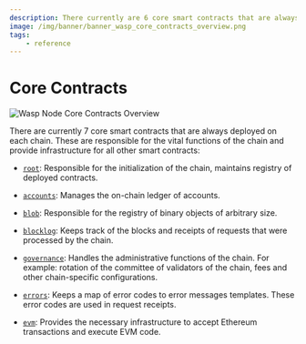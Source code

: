 ```yaml
---
description: There currently are 6 core smart contracts that are always deployed on each  chain, root, _default, accounts, blob, blocklog, and governance.
image: /img/banner/banner_wasp_core_contracts_overview.png
tags:
    - reference
---
```


# Core Contracts

![Wasp Node Core Contracts Overview](/img/banner/banner_wasp_core_contracts_overview.png)

There are currently 7 core smart contracts that are always deployed on each
chain. These are responsible for the vital functions of the chain and
provide infrastructure for all other smart contracts:

- [`root`](../../../references/iota-evm/core-contracts/root.md): Responsible for the initialization of the chain, maintains registry of deployed contracts.

- [`accounts`](../../../references/iota-evm/core-contracts/accounts.md): Manages the on-chain ledger of accounts.

- [`blob`](../../../references/iota-evm/core-contracts/blob.md): Responsible for the registry of binary objects of arbitrary size.

- [`blocklog`](../../../references/iota-evm/core-contracts/blocklog.md): Keeps track of the blocks and receipts of requests that were processed by the chain.

- [`governance`](../../../references/iota-evm/core-contracts/governance.md): Handles the administrative functions of the chain. For example: rotation of the committee of validators of the chain, fees and other chain-specific configurations.

- [`errors`](../../../references/iota-evm/core-contracts/errors.md): Keeps a map of error codes to error messages templates. These error codes are used in request receipts.

- [`evm`](../../../references/iota-evm/core-contracts/evm.md): Provides the necessary infrastructure to accept Ethereum
  transactions and execute EVM code.
